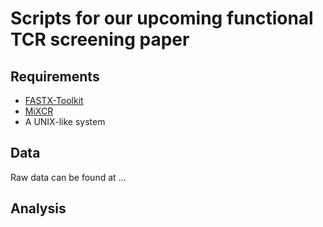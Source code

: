 # Scripts for our upcoming functional TCR screening paper

## Requirements

- [FASTX-Toolkit](http://hannonlab.cshl.edu/fastx_toolkit/commandline.html)
- [MiXCR](https://docs.milaboratories.com)
- A UNIX-like system

## Data

Raw data can be found at ...

## Analysis

